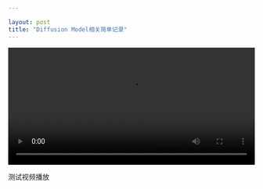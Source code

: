 ```yaml
---

layout: post
title: "Diffusion Model相关简单记录"
---
```


<video width="100%" height="240" controls>
  <source src="https://howieli-blog.oss-cn-beijing.aliyuncs.com/demo_2X_50fps.mp4" type="video/mp4">
</video>

测试视频播放
